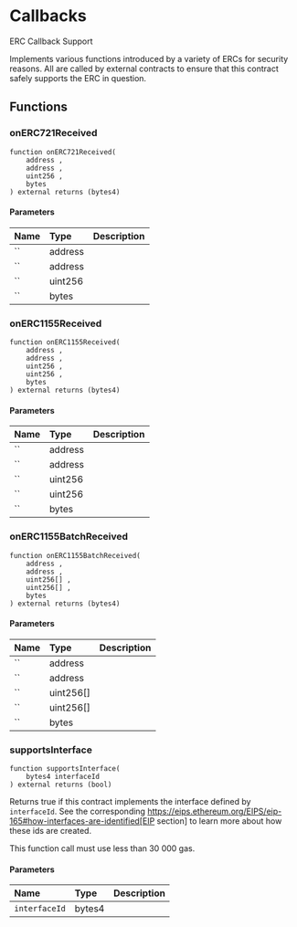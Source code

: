 # Callbacks

ERC Callback Support

Implements various functions introduced by a variety of ERCs for security reasons.
All are called by external contracts to ensure that this contract safely supports the ERC in question.

## Functions

### onERC721Received

```solidity
function onERC721Received(
    address ,
    address ,
    uint256 ,
    bytes 
) external returns (bytes4)
```

#### Parameters

| Name | Type | Description |
| :--- | :--- | :---------- |
| `` | address |  |
| `` | address |  |
| `` | uint256 |  |
| `` | bytes |  |

### onERC1155Received

```solidity
function onERC1155Received(
    address ,
    address ,
    uint256 ,
    uint256 ,
    bytes 
) external returns (bytes4)
```

#### Parameters

| Name | Type | Description |
| :--- | :--- | :---------- |
| `` | address |  |
| `` | address |  |
| `` | uint256 |  |
| `` | uint256 |  |
| `` | bytes |  |

### onERC1155BatchReceived

```solidity
function onERC1155BatchReceived(
    address ,
    address ,
    uint256[] ,
    uint256[] ,
    bytes 
) external returns (bytes4)
```

#### Parameters

| Name | Type | Description |
| :--- | :--- | :---------- |
| `` | address |  |
| `` | address |  |
| `` | uint256[] |  |
| `` | uint256[] |  |
| `` | bytes |  |

### supportsInterface

```solidity
function supportsInterface(
    bytes4 interfaceId
) external returns (bool)
```

Returns true if this contract implements the interface defined by
`interfaceId`. See the corresponding
https://eips.ethereum.org/EIPS/eip-165#how-interfaces-are-identified[EIP section]
to learn more about how these ids are created.

This function call must use less than 30 000 gas.

#### Parameters

| Name | Type | Description |
| :--- | :--- | :---------- |
| `interfaceId` | bytes4 |  |

